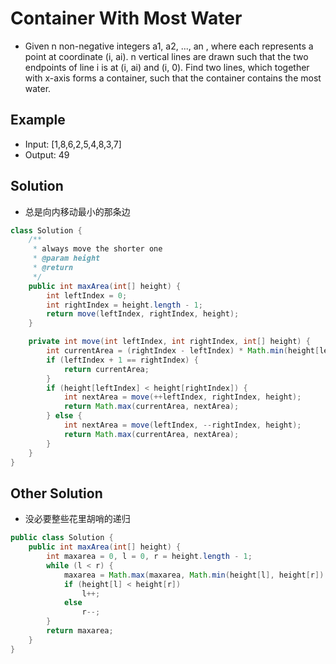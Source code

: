 # Container With Most Water

- Given n non-negative integers a1, a2, ..., an , where each represents a point at coordinate (i, ai). n vertical lines are drawn such that the two endpoints of line i is at (i, ai) and (i, 0). Find two lines, which together with x-axis forms a container, such that the container contains the most water.

## Example

- Input: [1,8,6,2,5,4,8,3,7]
- Output: 49

## Solution

- 总是向内移动最小的那条边

```java
class Solution {
    /**
     * always move the shorter one
     * @param height
     * @return
     */
    public int maxArea(int[] height) {
        int leftIndex = 0;
        int rightIndex = height.length - 1;
        return move(leftIndex, rightIndex, height);
    }

    private int move(int leftIndex, int rightIndex, int[] height) {
        int currentArea = (rightIndex - leftIndex) * Math.min(height[leftIndex], height[rightIndex]);
        if (leftIndex + 1 == rightIndex) {
            return currentArea;
        }
        if (height[leftIndex] < height[rightIndex]) {
            int nextArea = move(++leftIndex, rightIndex, height);
            return Math.max(currentArea, nextArea);
        } else {
            int nextArea = move(leftIndex, --rightIndex, height);
            return Math.max(currentArea, nextArea);
        }
    }
}
```

## Other Solution

- 没必要整些花里胡哨的递归

```java
public class Solution {
    public int maxArea(int[] height) {
        int maxarea = 0, l = 0, r = height.length - 1;
        while (l < r) {
            maxarea = Math.max(maxarea, Math.min(height[l], height[r]) * (r - l));
            if (height[l] < height[r])
                l++;
            else
                r--;
        }
        return maxarea;
    }
}
```
